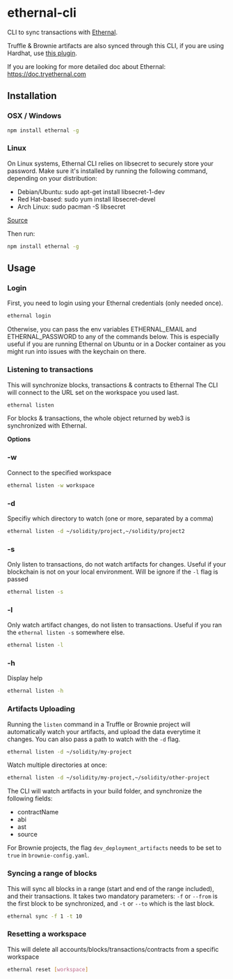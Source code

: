 # ethernal-cli

CLI to sync transactions with [Ethernal](https://www.tryethernal.com).

Truffle & Brownie artifacts are also synced through this CLI, if you are using Hardhat, use [this plugin](https://github.com/antoinedc/hardhat-ethernal).

If you are looking for more detailed doc about Ethernal: https://doc.tryethernal.com

## Installation

### OSX / Windows
```bash
npm install ethernal -g
```

### Linux
On Linux systems, Ethernal CLI relies on libsecret to securely store your password.
Make sure it's installed by running the following command, depending on your distribution:
- Debian/Ubuntu: sudo apt-get install libsecret-1-dev
- Red Hat-based: sudo yum install libsecret-devel
- Arch Linux: sudo pacman -S libsecret

[Source](https://github.com/atom/node-keytar#on-linux)

Then run:
```bash
npm install ethernal -g
```

## Usage

### Login
First, you need to login using your Ethernal credentials (only needed once).
```bash
ethernal login
```

Otherwise, you can pass the env variables ETHERNAL_EMAIL and ETHERNAL_PASSWORD to any of the commands below. This is especially useful if you are running Ethernal on Ubuntu or in a Docker container as you might run into issues with the keychain on there.

### Listening to transactions
This will synchronize blocks, transactions & contracts to Ethernal
The CLI will connect to the URL set on the workspace you used last.
```bash
ethernal listen
```
For blocks & transactions, the whole object returned by web3 is synchronized with Ethernal.

__Options__

### -w
Connect to the specified workspace
```bash
ethernal listen -w workspace
```

### -d
Specifiy which directory to watch (one or more, separated by a comma)
```bash
ethernal listen -d ~/solidity/project,~/solidity/project2
```

### -s
Only listen to transactions, do not watch artifacts for changes. Useful if your blockchain is not on your local environment.
Will be ignore if the ```-l``` flag is passed
```bash
ethernal listen -s
```

### -l
Only watch artifact changes, do not listen to transactions. Useful if you ran the ```ethernal listen -s``` somewhere else.
```bash
ethernal listen -l
```

### -h
Display help
```bash
ethernal listen -h
```

### Artifacts Uploading
Running the ```listen``` command in a Truffle or Brownie project will automatically watch your artifacts, and upload the data everytime it changes.
You can also pass a path to watch with the ```-d``` flag.
```bash
ethernal listen -d ~/solidity/my-project
```
Watch multiple directories at once:
```bash
ethernal listen -d ~/solidity/my-project,~/solidity/other-project
```

The CLI will watch artifacts in your build folder, and synchronize the following fields:
- contractName
- abi
- ast
- source

For Brownie projects, the flag ```dev_deployment_artifacts``` needs to be set to ```true``` in ```brownie-config.yaml```.

### Syncing a range of blocks

This will sync all blocks in a range (start and end of the range included), and their transactions. It takes two mandatory parameters: ```-f``` or ```--from``` is the first block to be synchronized, and ```-t``` or ```--to``` which is the last block.
```bash
ethernal sync -f 1 -t 10
```

### Resetting a workspace

This will delete all accounts/blocks/transactions/contracts from a specific workspace
```bash
ethernal reset [workspace]
```

